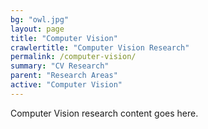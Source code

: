 ```yaml
---
bg: "owl.jpg"
layout: page
title: "Computer Vision"
crawlertitle: "Computer Vision Research"
permalink: /computer-vision/
summary: "CV Research"
parent: "Research Areas"
active: "Computer Vision"
---
```


Computer Vision research content goes here.